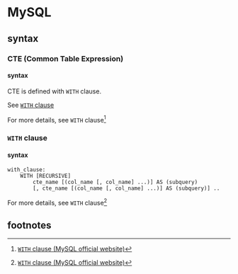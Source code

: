 # MySQL
## syntax
### CTE (Common Table Expression)

#### syntax 
CTE is defined with `WITH` clause.

See [`WITH` clause](#syntax-1)

For more details, see `WITH` clause[^1]

### `WITH` clause
#### syntax 

```
with_clause:
    WITH [RECURSIVE]
        cte_name [(col_name [, col_name] ...)] AS (subquery)
        [, cte_name [(col_name [, col_name] ...)] AS (subquery)] ..
```

For more details, see `WITH` clause[^1]

## footnotes
[^1]: [`WITH` clause (MySQL official website)](https://dev.mysql.com/doc/refman/8.4/en/with.html)
